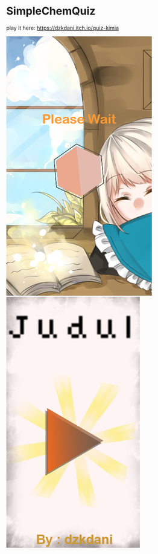 # SimpleChemQuiz
play it here: https://dzkdani.itch.io/quiz-kimia

![Screenshot](1.png)
![Screenshot](2.png)
